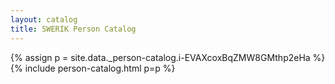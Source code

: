 ```yaml
---
layout: catalog
title: SWERIK Person Catalog
---
```

{% assign p = site.data._person-catalog.i-EVAXcoxBqZMW8GMthp2eHa %}
{% include person-catalog.html p=p %}


